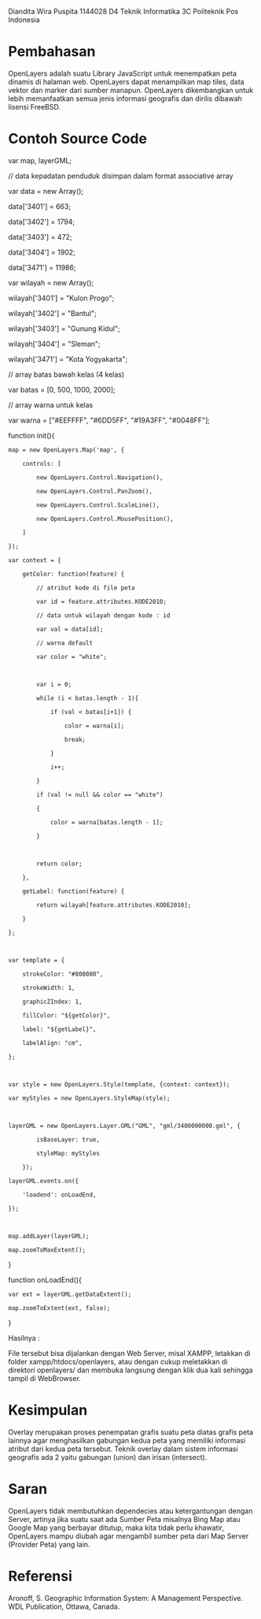 Diandita Wira Puspita
1144028
D4 Teknik Informatika 3C
Politeknik Pos Indonesia



# Pembahasan

OpenLayers adalah suatu Library JavaScript untuk menempatkan peta dinamis di halaman web. OpenLayers dapat menampilkan map tiles, data vektor dan marker dari sumber manapun. OpenLayers dikembangkan untuk lebih memanfaatkan semua jenis informasi geografis dan dirilis dibawah lisensi FreeBSD.

# Contoh Source Code

<!DOCTYPE html>

<html>

<head>

<title>Overlay</title>

var map, layerGML;

// data kepadatan penduduk disimpan dalam format associative array

var data = new Array();

data['3401'] = 663;

data['3402'] = 1794;

data['3403'] = 472;

data['3404'] = 1902;

data['3471'] = 11986;

var wilayah = new Array();

wilayah['3401'] = "Kulon Progo";

wilayah['3402'] = "Bantul";

wilayah['3403'] = "Gunung Kidul";

wilayah['3404'] = "Sleman";

wilayah['3471'] = "Kota Yogyakarta";

// array batas bawah kelas (4 kelas)

var batas = [0, 500, 1000, 2000];

// array warna untuk kelas

var warna = ["#EEFFFF", "#6DD5FF", "#19A3FF", "#0048FF"];

function init(){

    map = new OpenLayers.Map('map', {

        controls: [

            new OpenLayers.Control.Navigation(),

            new OpenLayers.Control.PanZoom(),

            new OpenLayers.Control.ScaleLine(),

            new OpenLayers.Control.MousePosition(),

        ]

    });

    var context = {

        getColor: function(feature) {

            // atribut kode di file peta

            var id = feature.attributes.KODE2010;

            // data untuk wilayah dengan kode : id

            var val = data[id];

            // warna default

            var color = "white";

 

            var i = 0;

            while (i < batas.length - 1){

                if (val < batas[i+1]) {

                    color = warna[i];

                    break;

                }

                i++;

            }

            if (val != null && color == "white")

            {

                color = warna[batas.length - 1];

            }

 

            return color;

        },

        getLabel: function(feature) {

            return wilayah[feature.attributes.KODE2010];

        }

    };

 

    var template = {

        strokeColor: "#808080",

        strokeWidth: 1,

        graphicZIndex: 1,

        fillColor: "${getColor}",

        label: "${getLabel}",

        labelAlign: "cm",

    };

 

    var style = new OpenLayers.Style(template, {context: context});

    var myStyles = new OpenLayers.StyleMap(style);

 

    layerGML = new OpenLayers.Layer.GML("GML", "gml/3400000000.gml", {

            isBaseLayer: true,

            styleMap: myStyles

        });

    layerGML.events.on({

        'loadend': onLoadEnd,

    });

 

    map.addLayer(layerGML);

    map.zoomToMaxExtent();

}

function onLoadEnd(){

    var ext = layerGML.getDataExtent();

    map.zoomToExtent(ext, false);

}

</style>

</head>

<body>

Hasilnya :

File tersebut bisa dijalankan dengan Web Server, misal XAMPP, letakkan di folder xampp/htdocs/openlayers, atau dengan cukup meletakkan di direktori openlayers/ dan membuka langsung dengan klik dua kali sehingga tampil di WebBrowser.



# Kesimpulan

Overlay merupakan proses penempatan grafis suatu peta diatas grafis peta lainnya agar menghasilkan gabungan kedua peta yang memiliki informasi atribut dari kedua peta tersebut. Teknik overlay dalam sistem informasi geografis ada 2 yaitu gabungan (union) dan irisan (intersect). 

# Saran

OpenLayers tidak membutuhkan dependecies atau ketergantungan dengan Server, artinya jika suatu saat ada Sumber Peta misalnya Bing Map atau Google Map yang berbayar ditutup, maka kita tidak perlu khawatir, OpenLayers mampu diubah agar mengambil sumber peta dari Map Server (Provider Peta) yang lain.


# Referensi

Aronoff, S. Geographic Information System: A Management Perspective. WDL Publication, Ottawa, Canada.








